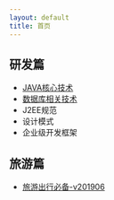 ```yaml
---
layout: default
title: 首页
---
```


## 研发篇

- [JAVA核心技术](/development/core-java.md)
- [数据库相关技术](/development/database.md)
- J2EE规范
- 设计模式
- 企业级开发框架

## 旅游篇

- [旅游出行必备-v201906](/tour/travel-list.md)

